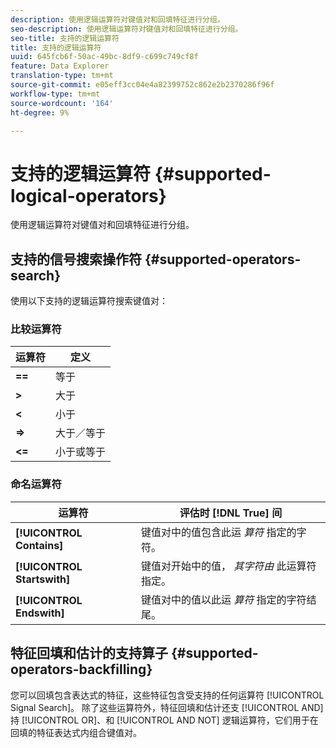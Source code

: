 ```yaml
---
description: 使用逻辑运算符对键值对和回填特征进行分组。
seo-description: 使用逻辑运算符对键值对和回填特征进行分组。
seo-title: 支持的逻辑运算符
title: 支持的逻辑运算符
uuid: 645fcb6f-50ac-49bc-8df9-c699c749cf8f
feature: Data Explorer
translation-type: tm+mt
source-git-commit: e05eff3cc04e4a82399752c862e2b2370286f96f
workflow-type: tm+mt
source-wordcount: '164'
ht-degree: 9%

---
```



# 支持的逻辑运算符 {#supported-logical-operators}

使用逻辑运算符对键值对和回填特征进行分组。

## 支持的信号搜索操作符 {#supported-operators-search}

使用以下支持的逻辑运算符搜索键值对：

### 比较运算符

| 运算符 | 定义 |
|---|---|
| **==** | 等于 |
| **>** | 大于 |
| **&lt;** | 小于 |
| **=>** | 大于／等于 |
| **&lt;=** | 小于或等于 |

### 命名运算符

| 运算符 | 评估时 [!DNL True] 间 |
|---|---|
| **[!UICONTROL Contains]** | 键值对中的值包含此运 *算符* 指定的字符。 |
| **[!UICONTROL Startswith]** | 键值对开始中的值， *其字符由* 此运算符指定。 |
| **[!UICONTROL Endswith]** | 键值对中的值以此运 *算符* 指定的字符结尾。 |

## 特征回填和估计的支持算子 {#supported-operators-backfilling}

您可以回填包含表达式的特征，这些特征包含受支持的任何运算符 [!UICONTROL Signal Search]。 除了这些运算符外，特征回填和估计还支 [!UICONTROL AND]持 [!UICONTROL OR]、和 [!UICONTROL AND NOT] 逻辑运算符，它们用于在回填的特征表达式内组合键值对。